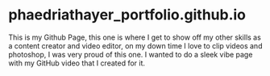 # phaedriathayer_portfolio.github.io
This is my Github Page, this one is where I get to show off my other skills as a content creator and video editor, on my down time I love to clip videos and photoshop, I was very proud of this one. I wanted to do a sleek vibe page with my GitHub video that I created for it.
